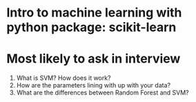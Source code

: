 # Intro to machine learning with python package: scikit-learn

# Most likely to ask in interview
1. What is SVM? How does it work?
2. How are the parameters lining with up with your data? 
3. What are the differences between Random Forest and SVM?
